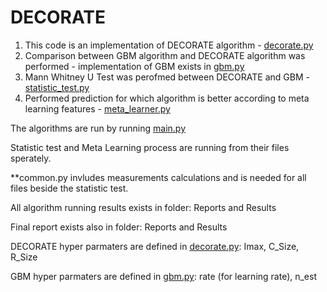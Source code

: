 # DECORATE

1. This code is an implementation of DECORATE algorithm - [decorate.py](https://github.com/Rot-M/DECORATE/blob/master/decorate.py)
2. Comparison between GBM algorithm and DECORATE algorithm was performed -  implementation of GBM exists in [gbm.py](https://github.com/Rot-M/DECORATE/blob/master/gbm.py)
3. Mann Whitney U Test was perofmed between DECORATE and GBM - [statistic_test.py](https://github.com/Rot-M/DECORATE/blob/master/statistic_test.py)
4. Performed prediction for which algorithm is better according to meta learning features - [meta_learner.py](https://github.com/Rot-M/DECORATE/blob/master/meta_learner.py)

The algorithms are run by running [main.py](https://github.com/Rot-M/DECORATE/blob/master/main.py) 

Statistic test and Meta Learning process are running from their files sperately.

**common.py invludes measurements calculations and is needed for all files beside the statistic test.

All algorithm running results exists in folder: Reports and Results

Final report exists also in folder: Reports and Results

DECORATE hyper parmaters are defined in [decorate.py](https://github.com/Rot-M/DECORATE/blob/master/decorate.py):
Imax, C_Size, R_Size

GBM hyper parmaters are defined in [gbm.py](https://github.com/Rot-M/DECORATE/blob/master/gbm.py):
rate (for learning rate), n_est

